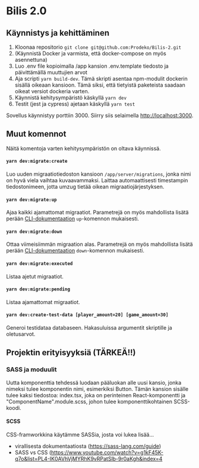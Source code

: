 # Bilis 2.0

## Käynnistys ja kehittäminen

1. Kloonaa repositorio `git clone git@github.com:Prodeko/Bilis-2.git`
2. (Käynnistä Docker ja varmista, että docker-compose on myös asennettuna)
3. Luo .env file kopioimalla /app kansion .env.template tiedosto ja päivittämällä muuttujien arvot
4. Aja scripti `yarn build-dev`. Tämä skripti asentaa npm-modulit dockerin sisällä oikeaan kansioon. Tämä siksi, että tietyistä paketeista saadaan oikeat versiot dockeria varten.
5. Käynnistä kehitysympäristö käskyllä `yarn dev`
6. Testit (jest ja cypress) ajetaan käskyllä `yarn test`

Sovellus käynnistyy porttiin 3000. Siirry siis selaimella [http://localhost:3000](http://localhost:3000).

## Muut komennot

Näitä komentoja varten kehitysympäristön on oltava käynnissä.

#### `yarn dev:migrate:create`

Luo uuden migraatiotiedoston kansioon `/app/server/migrations`, jonka nimi on hyvä viela vaihtaa kuvaavammaksi. Laittaa automaattisesti timestampin tiedostonimeen, jotta umzug tietää oikean migraatiojärjestyksen.

#### `yarn dev:migrate:up`

Ajaa kaikki ajamattomat migraatiot. Parametrejä on myös mahdollista lisätä perään [CLI-dokumentaation](https://github.com/sequelize/umzug#cli-usage) `up`-komennon mukaisesti.

#### `yarn dev:migrate:down`

Ottaa viimeisiimmän migraation alas. Parametrejä on myös mahdollista lisätä perään [CLI-dokumentaation](https://github.com/sequelize/umzug#cli-usage) `down`-komennon mukaisesti.

#### `yarn dev:migrate:executed`

Listaa ajetut migraatiot.

#### `yarn dev:migrate:pending`

Listaa ajamattomat migraatiot.

#### `yarn dev:create-test-data [player_amount=20] [game_amount=30]`

Generoi testidataa databaseen. Hakasuluissa argumentit skriptille ja oletusarvot.

## Projektin erityisyyksiä (TÄRKEÄ!!)

### SASS ja moduulit
Uutta komponenttia tehdessä luodaan pääluokan alle uusi kansio, jonka nimeksi tulee komponentin nimi, esimerkiksi Button. Tämän kansion sisälle tulee kaksi tiedostoa: index.tsx, joka on perinteinen React-komponentti ja "ComponentName".module.scss, johon tulee komponenttikohtainen SCSS-koodi.

#### SCSS
CSS-framworkkina käytämme SASSia, josta voi lukea lisää...
- virallisesta dokumentaatiosta (https://sass-lang.com/guide)
- SASS vs CSS (https://www.youtube.com/watch?v=g1kF45K-q7o&list=PL4-IK0AVhVjMYRhK9vRPatSlb-9r0aKgh&index=4
